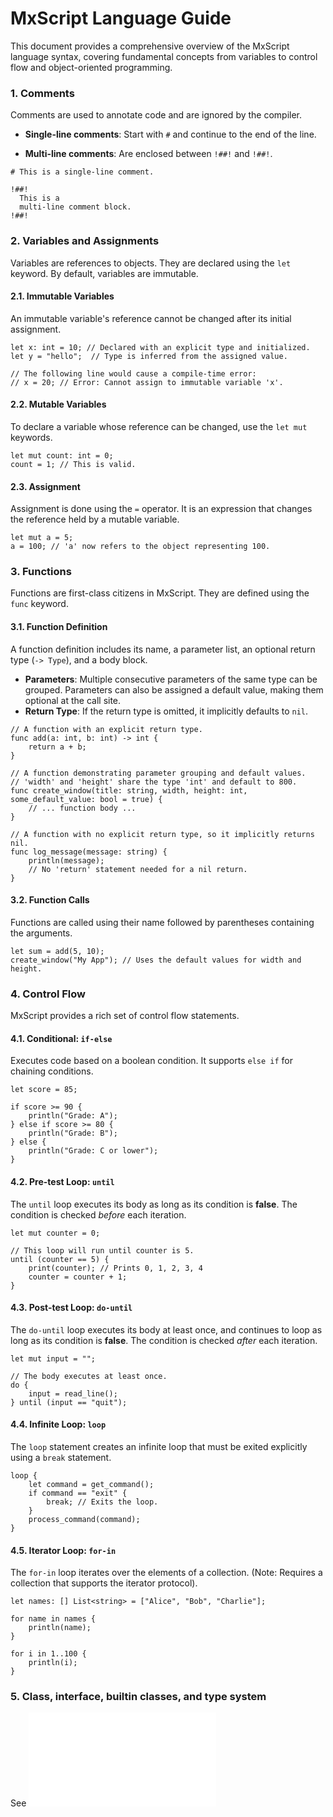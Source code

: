 # MxScript Language Guide

This document provides a comprehensive overview of the MxScript language syntax, covering fundamental concepts from variables to control flow and object-oriented programming.

### 1. Comments

Comments are used to annotate code and are ignored by the compiler.

* **Single-line comments**: Start with `#` and continue to the end of the line.

* **Multi-line comments**: Are enclosed between `!##!` and `!##!`.

```mxscript
# This is a single-line comment.

!##!
  This is a
  multi-line comment block.
!##!
```

### 2. Variables and Assignments

Variables are references to objects. They are declared using the `let` keyword. By default, variables are immutable.

#### 2.1. Immutable Variables

An immutable variable's reference cannot be changed after its initial assignment.

```mxscript
let x: int = 10; // Declared with an explicit type and initialized.
let y = "hello";  // Type is inferred from the assigned value.

// The following line would cause a compile-time error:
// x = 20; // Error: Cannot assign to immutable variable 'x'.
```

#### 2.2. Mutable Variables

To declare a variable whose reference can be changed, use the `let mut` keywords.

```mxscript
let mut count: int = 0;
count = 1; // This is valid.
```

#### 2.3. Assignment

Assignment is done using the `=` operator. It is an expression that changes the reference held by a mutable variable.

```mxscript
let mut a = 5;
a = 100; // 'a' now refers to the object representing 100.
```

### 3. Functions

Functions are first-class citizens in MxScript. They are defined using the `func` keyword.

#### 3.1. Function Definition

A function definition includes its name, a parameter list, an optional return type (`-> Type`), and a body block.

* **Parameters**: Multiple consecutive parameters of the same type can be grouped. Parameters can also be assigned a default value, making them optional at the call site.
* **Return Type**: If the return type is omitted, it implicitly defaults to `nil`.

```mxscript
// A function with an explicit return type.
func add(a: int, b: int) -> int {
    return a + b;
}

// A function demonstrating parameter grouping and default values.
// 'width' and 'height' share the type 'int' and default to 800.
func create_window(title: string, width, height: int, some_default_value: bool = true) {
    // ... function body ...
}

// A function with no explicit return type, so it implicitly returns nil.
func log_message(message: string) {
    println(message);
    // No 'return' statement needed for a nil return.
}
```

#### 3.2. Function Calls

Functions are called using their name followed by parentheses containing the arguments.

```mxscript
let sum = add(5, 10);
create_window("My App"); // Uses the default values for width and height.
```

### 4. Control Flow

MxScript provides a rich set of control flow statements.

#### 4.1. Conditional: `if-else`

Executes code based on a boolean condition. It supports `else if` for chaining conditions.

```mxscript
let score = 85;

if score >= 90 {
    println("Grade: A");
} else if score >= 80 {
    println("Grade: B");
} else {
    println("Grade: C or lower");
}
```

#### 4.2. Pre-test Loop: `until`

The `until` loop executes its body as long as its condition is **false**. The condition is checked *before* each iteration.

```mxscript
let mut counter = 0;

// This loop will run until counter is 5.
until (counter == 5) {
    print(counter); // Prints 0, 1, 2, 3, 4
    counter = counter + 1;
}
```

#### 4.3. Post-test Loop: `do-until`

The `do-until` loop executes its body at least once, and continues to loop as long as its condition is **false**. The condition is checked *after* each iteration.

```mxscript
let mut input = "";

// The body executes at least once.
do {
    input = read_line();
} until (input == "quit");
```

#### 4.4. Infinite Loop: `loop`

The `loop` statement creates an infinite loop that must be exited explicitly using a `break` statement.

```mxscript
loop {
    let command = get_command();
    if command == "exit" {
        break; // Exits the loop.
    }
    process_command(command);
}
```

#### 4.5. Iterator Loop: `for-in`

The `for-in` loop iterates over the elements of a collection. (Note: Requires a collection that supports the iterator protocol).

```mxscript
let names: [] List<string> = ["Alice", "Bob", "Charlie"];

for name in names {
    println(name);
}

for i in 1..100 {
    println(i);
}
```

### 5. Class, interface, builtin classes, and type system
See ![](./type_system.md)